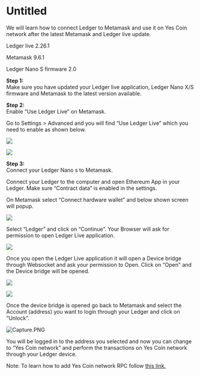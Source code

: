 # Untitled

We will learn how to connect Ledger to Metamask and use it on Yes Coin network after the latest Metamask and Ledger live update.

Ledger live 2.26.1

Metamask 9.6.1

Ledger Nano S firmware 2.0  
  
**Step 1:**   
Make sure you have updated your Ledger live application, Ledger Nano X/S firmware and Metamask to the latest version available.  
  
**Step 2:**  
Enable “Use Ledger Live” on Metamask.

Go to Settings &gt; Advanced and you will find “Use Ledger Live” which you need to enable as shown below.

![](../.gitbook/assets/1%20%2815%29.png)

![](../.gitbook/assets/0%20%2812%29.png)

**Step 3:**  
Connect your Ledger Nano s to Metamask.

Connect your Ledger to the computer and open Ethereum App in your Ledger. Make sure “Contract data” is enabled in the settings.

On Metamask select “Connect hardware wallet” and below shown screen will popup.

![](../.gitbook/assets/2%20%2815%29.png)

Select “Ledger” and click on “Continue”. Your Browser will ask for permission to open Ledger Live application.

![](../.gitbook/assets/3%20%2814%29.png)

  
Once you open the Ledger Live application it will open a Device bridge through Websocket and ask your permission to Open. Click on “Open" and the Device bridge will be opened.

![](../.gitbook/assets/4%20%2814%29.png)

  


![](../.gitbook/assets/5%20%2811%29.png)

Once the device bridge is opened go back to Metamask and select the Account \(address\) you want to login through your Ledger and click on “Unlock”.

![Capture.PNG](../.gitbook/assets/6%20%2810%29.png)

You will be logged in to the address you selected and now you can change to “Yes Coin network” and perform the transactions on Yes Coin network through your Ledger device.

Note: To learn how to add Yes Coin network RPC follow [this link.](https://docs.yesscan.io/the-fuse-studio/getting-started/how-to-add-fuse-to-your-metamask)

